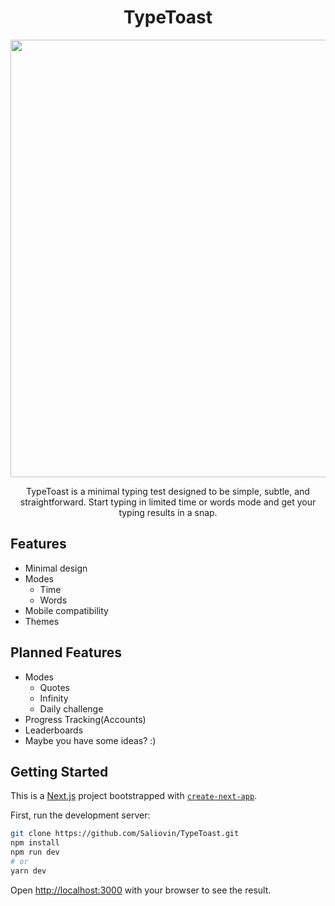 <h1 align="center">TypeToast</h1>
<p align="center">
<img src="https://user-images.githubusercontent.com/42230022/183403578-292ea93e-4dde-4288-9042-4bcb1b267bf8.png" width="700"/>
</p>
<p align="center">
TypeToast is a minimal typing test designed to be simple, subtle, and straightforward. Start typing in limited time or words mode and get your typing results in a snap.
</p>

## Features
- Minimal design
- Modes
  - Time
  - Words
- Mobile compatibility
- Themes

## Planned Features

- Modes
  - Quotes
  - Infinity
  - Daily challenge
- Progress Tracking(Accounts)
- Leaderboards
- Maybe you have some ideas? :)

## Getting Started

This is a [Next.js](https://nextjs.org/) project bootstrapped with [`create-next-app`](https://github.com/vercel/next.js/tree/canary/packages/create-next-app).

First, run the development server:

```bash
git clone https://github.com/Saliovin/TypeToast.git
npm install
npm run dev
# or
yarn dev
```

Open [http://localhost:3000](http://localhost:3000) with your browser to see the result.
